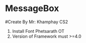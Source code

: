 # MessageBox
#Create By Mr: Khamphay CS2
1. Install Font Phetsarath OT 
2. Version of Framework must >=4.0
